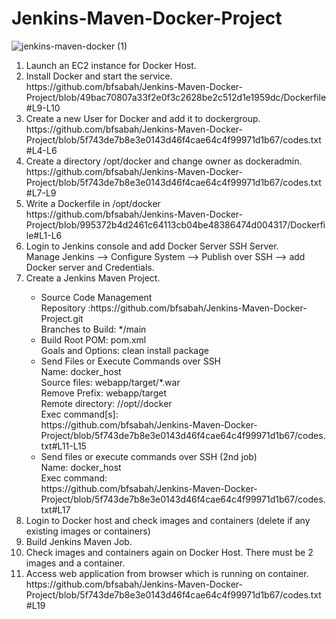# Jenkins-Maven-Docker-Project
![jenkins-maven-docker (1)](https://user-images.githubusercontent.com/113843658/216242295-1f0d3d4c-7d8b-410e-bfa4-ac68e7a99159.jpg)
<br>
<ol>
<li> Launch an EC2 instance for Docker Host.</li>
<li> Install Docker and start the service.<br>
https://github.com/bfsabah/Jenkins-Maven-Docker-Project/blob/49bac70807a33f2e0f3c2628be2c512d1e1959dc/Dockerfile#L9-L10</li>
<li> Create a new User for Docker and add it to dockergroup.<br>
https://github.com/bfsabah/Jenkins-Maven-Docker-Project/blob/5f743de7b8e3e0143d46f4cae64c4f99971d1b67/codes.txt#L4-L6</li>
<li> Create a directory /opt/docker and change owner as dockeradmin.<br>
https://github.com/bfsabah/Jenkins-Maven-Docker-Project/blob/5f743de7b8e3e0143d46f4cae64c4f99971d1b67/codes.txt#L7-L9</li>
<li> Write a Dockerfile in /opt/docker <br>
https://github.com/bfsabah/Jenkins-Maven-Docker-Project/blob/995372b4d2461c64113cb04be48386474d004317/Dockerfile#L1-L6</li>
<li> Login to Jenkins console and add Docker Server SSH Server.<br>
Manage Jenkins --> Configure System --> Publish over SSH --> add Docker server and Credentials.</li> 
<li> Create a Jenkins Maven Project.</li>
<ul>
<li> Source Code Management<br> Repository :https://github.com/bfsabah/Jenkins-Maven-Docker-Project.git <br> Branches to Build: */main </li>
<li> Build Root POM: pom.xml <br> Goals and Options: clean install package </li>
<li> Send Files or Execute Commands over SSH <br>
    Name: docker_host<br>
    Source files: webapp/target/*.war<br>
    Remove Prefix: webapp/target <br>
    Remote directory: //opt//docker<br>
    Exec command[s]:<br>
   https://github.com/bfsabah/Jenkins-Maven-Docker-Project/blob/5f743de7b8e3e0143d46f4cae64c4f99971d1b67/codes.txt#L11-L15
    </li>
<li> Send files or execute commands over SSH (2nd job) <br>
    Name: docker_host<br>
    Exec command: <br>
    https://github.com/bfsabah/Jenkins-Maven-Docker-Project/blob/5f743de7b8e3e0143d46f4cae64c4f99971d1b67/codes.txt#L17
    </li>
</ul>
<li> Login to Docker host and check images and containers (delete if any existing images or containers) </li>
<li> Build Jenkins Maven Job. </li>
<li> Check images and containers again on Docker Host. There must be 2 images and a container. </li>
<li> Access web application from browser which is running on container. <br>
https://github.com/bfsabah/Jenkins-Maven-Docker-Project/blob/5f743de7b8e3e0143d46f4cae64c4f99971d1b67/codes.txt#L19</li>
</ol>
